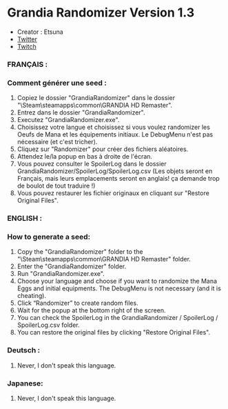 # Grandia Randomizer Version 1.3

- Creator : Etsuna
- [Twitter](https://twitter.com/etsunamattel)
- [Twitch](https://www.twitch.tv/etsuna_)

### FRANÇAIS :

### Comment générer une seed :
1. Copiez le dossier "GrandiaRandomizer" dans le dossier "\Steam\steamapps\common\GRANDIA HD Remaster\".
2. Entrez dans le dossier "GrandiaRandomizer".
3. Executez "GrandiaRandomizer.exe".
4. Choisissez votre langue et choisissez si vous voulez randomizer les Oeufs de Mana et les équipements initiaux. Le DebugMenu n'est pas nécessaire (et c'est tricher).
5. Cliquez sur "Randomizer" pour créer des fichiers aléatoires.
6. Attendez le/la popup en bas à droite de l'écran.
7. Vous pouvez consulter le SpoilerLog dans le dossier GrandiaRandomizer/SpoilerLog/SpoilerLog.csv (Les objets seront en Français, mais leurs emplacements seront en anglais! ça demande trop de boulot de tout traduire !)
8. Vous pouvez restaurer les fichier originaux en cliquant sur "Restore Original Files".

### ENGLISH :

### How to generate a seed:
1. Copy the "GrandiaRandomizer" folder to the "\Steam\steamapps\common\GRANDIA HD Remaster\" folder.
2. Enter the "GrandiaRandomizer" folder.
3. Run "GrandiaRandomizer.exe".
4. Choose your language and choose if you want to randomize the Mana Eggs and initial equipments. The DebugMenu is not necessary (and it is cheating).
5. Click “Randomizer” to create random files.
6. Wait for the popup at the bottom right of the screen.
7. You can check the SpoilerLog in the GrandiaRandomizer / SpoilerLog / SpoilerLog.csv folder.
8. You can restore the original files by clicking "Restore Original Files".

### Deutsch :
1. Never, I don't speak this language.

### Japanese:
1. Never, I don't speak this language.
